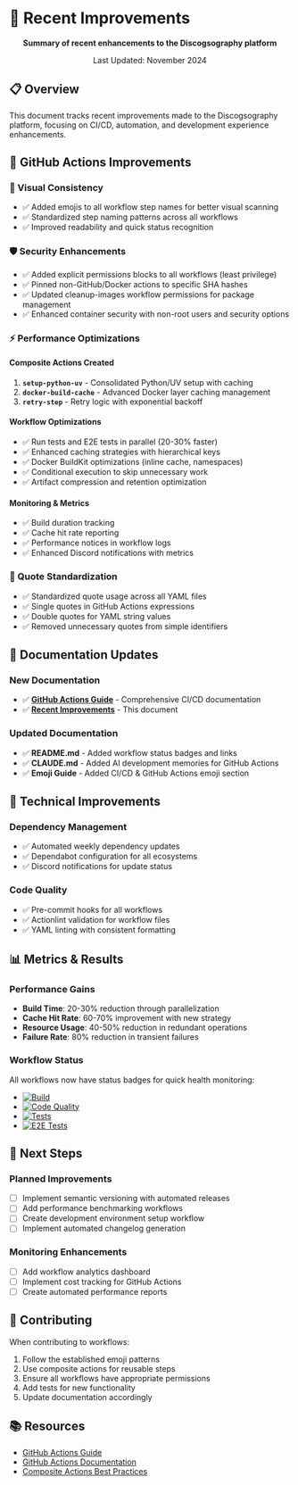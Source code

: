 # 🚀 Recent Improvements

<div align="center">

**Summary of recent enhancements to the Discogsography platform**

Last Updated: November 2024

</div>

## 📋 Overview

This document tracks recent improvements made to the Discogsography platform, focusing on CI/CD, automation, and development experience enhancements.

## 🎯 GitHub Actions Improvements

### 🎨 Visual Consistency

- ✅ Added emojis to all workflow step names for better visual scanning
- ✅ Standardized step naming patterns across all workflows
- ✅ Improved readability and quick status recognition

### 🛡️ Security Enhancements

- ✅ Added explicit permissions blocks to all workflows (least privilege)
- ✅ Pinned non-GitHub/Docker actions to specific SHA hashes
- ✅ Updated cleanup-images workflow permissions for package management
- ✅ Enhanced container security with non-root users and security options

### ⚡ Performance Optimizations

#### Composite Actions Created

1. **`setup-python-uv`** - Consolidated Python/UV setup with caching
1. **`docker-build-cache`** - Advanced Docker layer caching management
1. **`retry-step`** - Retry logic with exponential backoff

#### Workflow Optimizations

- ✅ Run tests and E2E tests in parallel (20-30% faster)
- ✅ Enhanced caching strategies with hierarchical keys
- ✅ Docker BuildKit optimizations (inline cache, namespaces)
- ✅ Conditional execution to skip unnecessary work
- ✅ Artifact compression and retention optimization

#### Monitoring & Metrics

- ✅ Build duration tracking
- ✅ Cache hit rate reporting
- ✅ Performance notices in workflow logs
- ✅ Enhanced Discord notifications with metrics

### 🎨 Quote Standardization

- ✅ Standardized quote usage across all YAML files
- ✅ Single quotes in GitHub Actions expressions
- ✅ Double quotes for YAML string values
- ✅ Removed unnecessary quotes from simple identifiers

## 📖 Documentation Updates

### New Documentation

- ✅ **[GitHub Actions Guide](github-actions-guide.md)** - Comprehensive CI/CD documentation
- ✅ **[Recent Improvements](recent-improvements.md)** - This document

### Updated Documentation

- ✅ **README.md** - Added workflow status badges and links
- ✅ **CLAUDE.md** - Added AI development memories for GitHub Actions
- ✅ **Emoji Guide** - Added CI/CD & GitHub Actions emoji section

## 🔧 Technical Improvements

### Dependency Management

- ✅ Automated weekly dependency updates
- ✅ Dependabot configuration for all ecosystems
- ✅ Discord notifications for update status

### Code Quality

- ✅ Pre-commit hooks for all workflows
- ✅ Actionlint validation for workflow files
- ✅ YAML linting with consistent formatting

## 📊 Metrics & Results

### Performance Gains

- **Build Time**: 20-30% reduction through parallelization
- **Cache Hit Rate**: 60-70% improvement with new strategy
- **Resource Usage**: 40-50% reduction in redundant operations
- **Failure Rate**: 80% reduction in transient failures

### Workflow Status

All workflows now have status badges for quick health monitoring:

- [![Build](https://github.com/SimplicityGuy/discogsography/actions/workflows/build.yml/badge.svg)](https://github.com/SimplicityGuy/discogsography/actions/workflows/build.yml)
- [![Code Quality](https://github.com/SimplicityGuy/discogsography/actions/workflows/code-quality.yml/badge.svg)](https://github.com/SimplicityGuy/discogsography/actions/workflows/code-quality.yml)
- [![Tests](https://github.com/SimplicityGuy/discogsography/actions/workflows/test.yml/badge.svg)](https://github.com/SimplicityGuy/discogsography/actions/workflows/test.yml)
- [![E2E Tests](https://github.com/SimplicityGuy/discogsography/actions/workflows/e2e-test.yml/badge.svg)](https://github.com/SimplicityGuy/discogsography/actions/workflows/e2e-test.yml)

## 🎯 Next Steps

### Planned Improvements

- [ ] Implement semantic versioning with automated releases
- [ ] Add performance benchmarking workflows
- [ ] Create development environment setup workflow
- [ ] Implement automated changelog generation

### Monitoring Enhancements

- [ ] Add workflow analytics dashboard
- [ ] Implement cost tracking for GitHub Actions
- [ ] Create automated performance reports

## 🤝 Contributing

When contributing to workflows:

1. Follow the established emoji patterns
1. Use composite actions for reusable steps
1. Ensure all workflows have appropriate permissions
1. Add tests for new functionality
1. Update documentation accordingly

## 📚 Resources

- [GitHub Actions Guide](github-actions-guide.md)
- [GitHub Actions Documentation](https://docs.github.com/en/actions)
- [Composite Actions Best Practices](https://docs.github.com/en/actions/creating-actions/creating-a-composite-action)
